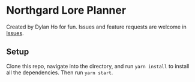 # Northgard Lore Planner

Created by Dylan Ho for fun. Issues and feature requests are welcome in [Issues](https://github.com/Dlearn/northgard-lore-planner/issues).

## Setup

Clone this repo, navigate into the directory, and run `yarn install` to install all the dependencies. Then run `yarn start`.
